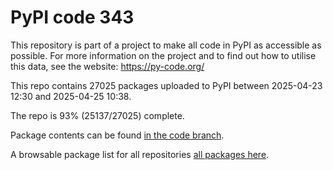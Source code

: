 # PyPI code 343

This repository is part of a project to make all code in PyPI as accessible as possible. For more information 
on the project and to find out how to utilise this data, see the website: https://py-code.org/

This repo contains 27025 packages uploaded to PyPI between 
2025-04-23 12:30 and 2025-04-25 10:38.

The repo is 93% (25137/27025) complete.

Package contents can be found [in the code branch](https://github.com/pypi-data/pypi-mirror-343/tree/code/packages).

A browsable package list for all repositories [all packages here](https://py-code.org/repositories/pypi-mirror-343).


